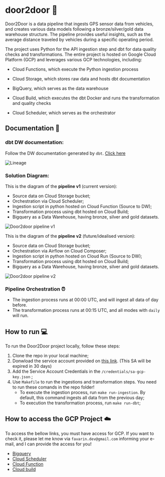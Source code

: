 # door2door 🚙

Door2Door is a data pipeline that ingests GPS sensor data from vehicles, and creates various data models following a bronze/silver/gold data warehouse structure. The pipeline provides useful insights, such as the average distance traveled by vehicles during a specific operating period.

The project uses Python for the API ingestion step and dbt for data quality checks and transformations. The entire project is hosted on Google Cloud Platform (GCP) and leverages various GCP technologies, including:

- Cloud Functions, which execute the Python ingestion process

- Cloud Storage, which stores raw data and hosts dbt documentation

- BigQuery, which serves as the data warehouse

- Cloud Build, which executes the dbt Docker and runs the transformation and quality checks

- Cloud Scheduler, which serves as the orchestrator

## Documentation 📃

### dbt DW documentation:
Follow the DW documentation generated by `dbt`. [Click here](https://storage.googleapis.com/door-2-door-dbt-doc/target/index.html#!/overview)


![Lineage](https://storage.googleapis.com/door-2-door-dbt-doc/diagrams/lineage.png)


### Solution Diagram:

This is the diagram of the **pipeline v1** (current version):

 - Source data on Cloud Storage bucket;
 - Orchestration via Cloud Scheduler;
 - Ingestion script in python hosted on Cloud Function (Source to DW);
 - Transformation process using dbt hosted on Cloud Build;
 - Bigquery as a Data Warehouse, having bronze, silver and gold datasets.

![Door2door pipeline v1](https://storage.googleapis.com/door-2-door-dbt-doc/diagrams/door2door-v1.jpg)
  
This is the diagram of the **pipeline v2** (future/idealised version):

 - Source data on Cloud Storage bucket;
 - Orchestration via Airflow on Cloud Composer;
 - Ingestion script in python hosted on Cloud Run (Source to DW);
 - Transformation process using dbt hosted on Cloud Build;
 - Bigquery as a Data Warehouse, having bronze, silver and gold datasets.

![Door2door pipeline v2](https://storage.googleapis.com/door-2-door-dbt-doc/diagrams/door2door-v2.jpg)


### Pipeline Orchestration ⏰

- The ingestion process runs at 00:00 UTC, and will ingest all data of day before.
- The transformation process runs at 00:15 UTC, and all modes with `daily` will run.

## How to run 💻

To run the Door2Door project locally, follow these steps:


 1. Clone the repo in your local machine;
 2. Donwload the service account provided on [this link](https://storage.cloud.google.com/door-2-door-dbt-doc/sa/sa-gcp-key.json). (This SA will be expired in 30 days)
 3. Add the Service Account Credentials in the `/credentials/sa-gcp-key.json` ;
 3. Use `Makefile` to run the ingestions and transformation steps. You need to run these comands in the repo folder!
	- To execute the ingestion process, run `make run-ingestion`. By default, this command ingests all data from the previous day;
	- To execution the transformation process, run `make run-dbt`;

## How to access the GCP Project ☁️

To access the bellow links, you must have access for GCP. If you want to check it, please let me know via `favarin.dev@gmail.com` informing your e-mail, and I can provide the access for you!

- [Bigquery](https://console.cloud.google.com/bigquery?project=door2door-381302&ws=!1m0)
- [Cloud Scheduler](https://console.cloud.google.com/cloudscheduler?referrer=search&hl=pt-br&project=door2door-381302)
- [Cloud Function](https://console.cloud.google.com/functions/details/us-east4/ingestion-api-events?env=gen1&project=door2door-381302&tab=metrics)
- [Cloud build](https://console.cloud.google.com/cloud-build/builds;region=southamerica-east1?project=door2door-381302)
